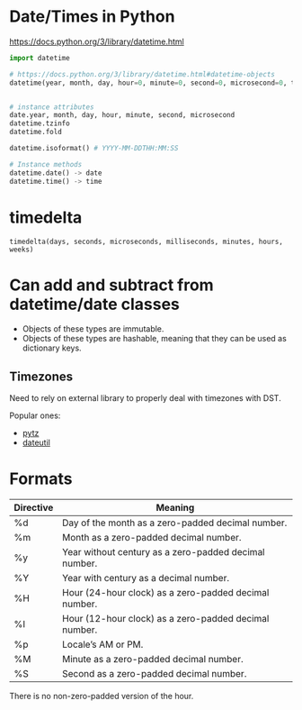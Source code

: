 # Date/Times in Python

<https://docs.python.org/3/library/datetime.html>

```python
import datetime

# https://docs.python.org/3/library/datetime.html#datetime-objects
datetime(year, month, day, hour=0, minute=0, second=0, microsecond=0, tzinfo=None, *, fold=0)


# instance attributes
date.year, month, day, hour, minute, second, microsecond
datetime.tzinfo
datetime.fold

datetime.isoformat() # YYYY-MM-DDTHH:MM:SS

# Instance methods
datetime.date() -> date
datetime.time() -> time
```

# timedelta

`timedelta(days, seconds, microseconds, milliseconds, minutes, hours, weeks)`

# Can add and subtract from datetime/date classes

- Objects of these types are immutable.
- Objects of these types are hashable, meaning that they can be used as dictionary keys.

## Timezones

Need to rely on external library to properly deal with timezones with DST.

Popular ones:
 - [pytz](https://pypi.org/project/pytz/)
 - [dateutil](https://dateutil.readthedocs.io/en/stable/)

# Formats

Directive | Meaning
----------|------------------------------------------------------
%d        | Day of the month as a zero-padded decimal number.
%m        | Month as a zero-padded decimal number.
%y        | Year without century as a zero-padded decimal number.
%Y        | Year with century as a decimal number.
%H        | Hour (24-hour clock) as a zero-padded decimal number.
%I        | Hour (12-hour clock) as a zero-padded decimal number.
%p        | Locale’s AM or PM.
%M        | Minute as a zero-padded decimal number.
%S        | Second as a zero-padded decimal number.

There is no non-zero-padded version of the hour.
